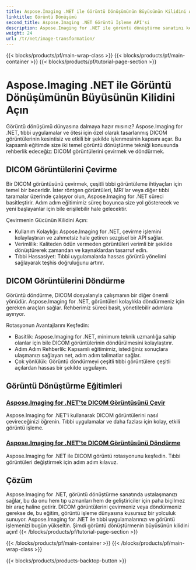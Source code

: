 ```yaml
---
title: Aspose.Imaging .NET ile Görüntü Dönüşümünün Büyüsünün Kilidini Açın
linktitle: Görüntü Dönüşümü
second_title: Aspose.Imaging .NET Görüntü İşleme API'si
description: Aspose.Imaging for .NET ile görüntü dönüştürme sanatını keşfedin. Tıbbi uygulamalar ve daha fazlası için DICOM görüntülerini zahmetsizce çevirmeyi ve döndürmeyi öğrenin.
weight: 24
url: /tr/net/image-transformation/
---
```


{{< blocks/products/pf/main-wrap-class >}}
{{< blocks/products/pf/main-container >}}
{{< blocks/products/pf/tutorial-page-section >}}

# Aspose.Imaging .NET ile Görüntü Dönüşümünün Büyüsünün Kilidini Açın


Görüntü dönüşümü dünyasına dalmaya hazır mısınız? Aspose.Imaging for .NET, tıbbi uygulamalar ve ötesi için özel olarak tasarlanmış DICOM görüntülerinin kesintisiz ve etkili bir şekilde işlenmesinin kapısını açar. Bu kapsamlı eğitimde size iki temel görüntü dönüştürme tekniği konusunda rehberlik edeceğiz: DICOM görüntülerini çevirmek ve döndürmek. 

## DICOM Görüntülerini Çevirme

Bir DICOM görüntüsünü çevirmek, çeşitli tıbbi görüntüleme ihtiyaçları için temel bir beceridir. İster röntgen görüntüleri, MRI'lar veya diğer tıbbi taramalar üzerinde çalışıyor olun, Aspose.Imaging for .NET süreci basitleştirir. Adım adım eğitimimiz süreç boyunca size yol gösterecek ve yeni başlayanlar için bile erişilebilir hale gelecektir.

Çevirmenin Gücünün Kilidini Açın:
- Kullanım Kolaylığı: Aspose.Imaging for .NET, çevirme işlemini kolaylaştıran ve zahmetsiz hale getiren sezgisel bir API sağlar.
- Verimlilik: Kaliteden ödün vermeden görüntüleri verimli bir şekilde dönüştürerek zamandan ve kaynaklardan tasarruf edin.
- Tıbbi Hassasiyet: Tıbbi uygulamalarda hassas görüntü yönelimi sağlayarak teşhis doğruluğunu artırır.

## DICOM Görüntülerini Döndürme

Görüntü döndürme, DICOM dosyalarıyla çalışmanın bir diğer önemli yönüdür. Aspose.Imaging for .NET, görüntüleri kolaylıkla döndürmeniz için gereken araçları sağlar. Rehberimiz süreci basit, yönetilebilir adımlara ayırıyor.

Rotasyonun Avantajlarını Keşfedin:
- Basitlik: Aspose.Imaging for .NET, minimum teknik uzmanlığa sahip olanlar için bile DICOM görüntülerinin döndürülmesini kolaylaştırır.
- Adım Adım Rehberlik: Kapsamlı eğitimimiz, istediğiniz sonuçlara ulaşmanızı sağlayan net, adım adım talimatlar sağlar.
- Çok yönlülük: Görüntü döndürmeyi çeşitli tıbbi görüntülere çeşitli açılardan hassas bir şekilde uygulayın.

## Görüntü Dönüştürme Eğitimleri
### [Aspose.Imaging for .NET'te DICOM Görüntüsünü Çevir](./flip-dicom-image/)
Aspose.Imaging for .NET'i kullanarak DICOM görüntülerini nasıl çevireceğinizi öğrenin. Tıbbi uygulamalar ve daha fazlası için kolay, etkili görüntü işleme.
### [Aspose.Imaging for .NET'te DICOM Görüntüsünü Döndürme](./rotate-dicom-image/)
Aspose.Imaging for .NET ile DICOM görüntü rotasyonunu keşfedin. Tıbbi görüntüleri değiştirmek için adım adım kılavuz.

## Çözüm

Aspose.Imaging for .NET, görüntü dönüştürme sanatında ustalaşmanızı sağlar, bu da onu hem tıp uzmanları hem de geliştiriciler için paha biçilmez bir araç haline getirir. DICOM görüntülerini çevirmeniz veya döndürmeniz gerekse de, bu eğitim, görüntü işleme dünyasına kusursuz bir yolculuk sunuyor. Aspose.Imaging for .NET ile tıbbi uygulamalarınızı ve görüntü işlemenizi bugün yükseltin. Şimdi görüntü dönüştürmenin büyüsünün kilidini açın!
{{< /blocks/products/pf/tutorial-page-section >}}

{{< /blocks/products/pf/main-container >}}
{{< /blocks/products/pf/main-wrap-class >}}

{{< blocks/products/products-backtop-button >}}
